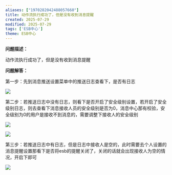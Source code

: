 ```yaml
---
aliases: ["1970282042488057660"]
title: 动作流执行成功了，但是没有收到消息提醒
created: 2025-07-29
modified: 2025-07-29
tags: ['ESB中心']
theme: ESB中心
---
```


**问题描述：**

动作流执行成功了，但是没有收到消息提醒

**问题解答：**

第一步：先到消息推送设置菜单中的推送日志查看下，是否有日志

![](https://myhelpdoc.oss-cn-heyuan.aliyuncs.com/mdimages/919e7dd10d03574af72fcbe1302267c9.jpg)

第二步：若推送日志中没有日志，则看下是否开启了安全级别设置，若开启了安全级别日志，则去查看下消息接收人员的安全级别是否为0，消息中心那有校验，安全级别为0的用户是接收不到消息的，需要调整下接收人的安全级别

![](https://myhelpdoc.oss-cn-heyuan.aliyuncs.com/mdimages/c7c45b174ebd9ba798bc323a89189ec8.jpg)

![](https://myhelpdoc.oss-cn-heyuan.aliyuncs.com/mdimages/3d575b7401dbcfa67bc0737076805f4c.jpg)

第三步：若推送日志中有日志，但是日志中接收人是空的，此时需要去个人设置的消息提醒设置那看下是否将esb的提醒关闭了，关闭的话就会出现接收人为空的情况，开启下即可

![](https://myhelpdoc.oss-cn-heyuan.aliyuncs.com/mdimages/26cdd2c897feec38ad2e8d2a281d91fe.jpg)

